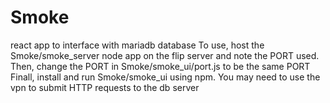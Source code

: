 # Smoke
react app to interface with mariadb database
To use, host the Smoke/smoke_server node app on the flip server and note the PORT used.
Then, change the PORT in Smoke/smoke_ui/port.js to be the same PORT
Finall, install and run Smoke/smoke_ui using npm. You may need to use the vpn to submit HTTP requests to the db server
